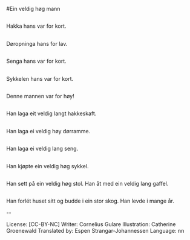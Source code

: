 #Ein veldig høg mann

##
Hakka hans var for kort.

##
Døropninga hans for lav.

##
Senga hans var for kort.

##
Sykkelen hans var for kort.

##
Denne mannen var for høy!

##
Han laga eit veldig langt hakkeskaft.

##
Han laga ei veldig høy dørramme.

##
Han laga ei veldig lang seng.

##
Han kjøpte ein veldig høg sykkel.

##
Han sett på ein veldig høg stol. Han åt med ein veldig lang gaffel.

##
Han forlét huset sitt og budde i ein stor skog. Han levde i mange år.

--

License: [CC-BY-NC]
Writer: Cornelius Gulare
Illustration: Catherine Groenewald
Translated by: Espen Strangar-Johannessen
Language: nn
